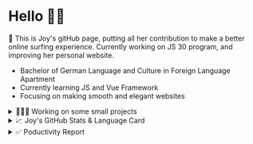 # Hello 👋🏻

🤡 This is Joy's gitHub page, putting all her contribution to make a better online surfing experience. Currently working on JS 30 program, and improving her personal website.

- Bachelor of German Language and Culture in Foreign Language Apartment
- Currently learning JS and Vue Framework
- Focusing on making smooth and elegant websites


<details>
<summary>👩🏻‍💻 Working on some small projects</summary>

<br>

[![ReadMe Card](https://github-readme-stats.vercel.app/api/pin/?username=Joy-port&repo=todolist&theme=ayu-mirage)](https://github.com/Joy-port/todolist)

[![ReadMe Card](https://github-readme-stats.vercel.app/api/pin/?username=Joy-port&repo=week6-exhibinection&theme=ayu-mirage)](https://github.com/Joy-port/week6-exhibinection)

[![ReadMe Card](https://github-readme-stats.vercel.app/api/pin/?username=Joy-port&repo=week8-doyoga&theme=ayu-mirage)](https://github.com/Joy-port/week8-doyoga)

</details>

<details>
<summary>📈  Joy's GitHub Stats & Language Card</summary>
</br>

<p align="left"> <img src="https://github-readme-stats.vercel.app/api/top-langs/?username=Joy-port&layout=compact&langs_count=4&theme=ayu-mirage" alt="Top Languages Card" />

</br>

<p align="left"> <img src="https://github-readme-stats.vercel.app/api?username=Joy-port&count_private=true&show_icons=true&theme=ayu-mirage" alt="GitHub Stats" />

</details>


<details>
<summary>✅ Poductivity Report</summary>

</br>

<!-- TODO-IST:START -->
🏆  877 Karma Points           
🌸  Completed 0 tasks today           
✅  Completed 19 tasks so far           
⏳  Longest streak is 3 days
<!-- TODO-IST:END -->


<!--START_SECTION:waka-->
```text
HTML         7 hrs 15 mins   ██████████████▓░░░░░░░░░░   59.29 % 
SCSS         2 hrs 8 mins    ████▒░░░░░░░░░░░░░░░░░░░░   17.49 % 
EJS          1 hr 2 mins     ██░░░░░░░░░░░░░░░░░░░░░░░   08.57 % 
Markdown     49 mins         █▓░░░░░░░░░░░░░░░░░░░░░░░   06.69 % 
JavaScript   41 mins         █▒░░░░░░░░░░░░░░░░░░░░░░░   05.71 % 
```
<!--END_SECTION:waka-->


</details>
